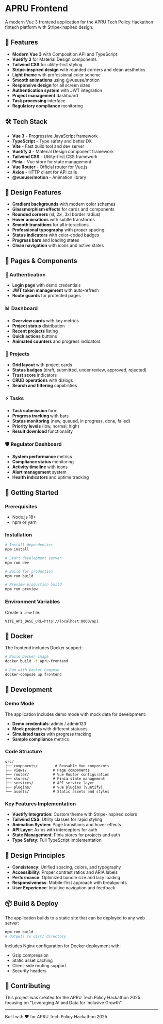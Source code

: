 # APRU Frontend

A modern Vue 3 frontend application for the APRU Tech Policy Hackathon fintech platform with Stripe-inspired design.

## 🚀 Features

- **Modern Vue 3** with Composition API and TypeScript
- **Vuetify 3** for Material Design components
- **Tailwind CSS** for utility-first styling
- **Stripe-inspired design** with rounded corners and clean aesthetics
- **Light theme** with professional color scheme
- **Smooth animations** using @vueuse/motion
- **Responsive design** for all screen sizes
- **Authentication system** with JWT integration
- **Project management** dashboard
- **Task processing** interface
- **Regulatory compliance** monitoring

## 🛠️ Tech Stack

- **Vue 3** - Progressive JavaScript framework
- **TypeScript** - Type safety and better DX
- **Vite** - Fast build tool and dev server
- **Vuetify 3** - Material Design component framework
- **Tailwind CSS** - Utility-first CSS framework
- **Pinia** - Vue store for state management
- **Vue Router** - Official router for Vue.js
- **Axios** - HTTP client for API calls
- **@vueuse/motion** - Animation library

## 🎨 Design Features

- **Gradient backgrounds** with modern color schemes
- **Glassmorphism effects** for cards and components
- **Rounded corners** (xl, 2xl, 3xl border radius)
- **Hover animations** with subtle transforms
- **Smooth transitions** for all interactions
- **Professional typography** with proper spacing
- **Status indicators** with color-coded badges
- **Progress bars** and loading states
- **Clean navigation** with icons and active states

## 📱 Pages & Components

### 🔐 Authentication
- **Login page** with demo credentials
- **JWT token management** with auto-refresh
- **Route guards** for protected pages

### 📊 Dashboard
- **Overview cards** with key metrics
- **Project status** distribution
- **Recent projects** listing
- **Quick actions** buttons
- **Animated counters** and progress indicators

### 📁 Projects
- **Grid layout** with project cards
- **Status badges** (draft, submitted, under review, approved, rejected)
- **Trust score** indicators
- **CRUD operations** with dialogs
- **Search and filtering** capabilities

### ⚡ Tasks
- **Task submission** form
- **Progress tracking** with bars
- **Status monitoring** (new, queued, in progress, done, failed)
- **Priority levels** (low, normal, high)
- **Result download** functionality

### 🛡️ Regulator Dashboard
- **System performance** metrics
- **Compliance status** monitoring
- **Activity timeline** with icons
- **Alert management** system
- **Health indicators** and uptime tracking

## 🚀 Getting Started

### Prerequisites
- Node.js 18+ 
- npm or yarn

### Installation

```bash
# Install dependencies
npm install

# Start development server
npm run dev

# Build for production
npm run build

# Preview production build
npm run preview
```

### Environment Variables

Create a `.env` file:
```env
VITE_API_BASE_URL=http://localhost:8000/api
```

## 🐳 Docker

The frontend includes Docker support:

```bash
# Build Docker image
docker build -t apru-frontend .

# Run with Docker Compose
docker-compose up frontend
```

## 🔧 Development

### Demo Mode
The application includes demo mode with mock data for development:

- **Demo credentials**: admin / admin123
- **Mock projects** with different statuses
- **Simulated tasks** with progress tracking
- **Sample compliance** metrics

### Code Structure
```
src/
├── components/        # Reusable Vue components
├── views/            # Page components
├── router/           # Vue Router configuration
├── stores/           # Pinia state management
├── services/         # API service layer
├── plugins/          # Vue plugins (Vuetify)
└── assets/           # Static assets and styles
```

### Key Features Implementation

- **Vuetify Integration**: Custom theme with Stripe-inspired colors
- **Tailwind CSS**: Utility classes for rapid styling
- **Animation System**: Page transitions and hover effects
- **API Layer**: Axios with interceptors for auth
- **State Management**: Pinia stores for projects and auth
- **Type Safety**: Full TypeScript implementation

## 🎯 Design Principles

- **Consistency**: Unified spacing, colors, and typography
- **Accessibility**: Proper contrast ratios and ARIA labels
- **Performance**: Optimized bundle size and lazy loading
- **Responsiveness**: Mobile-first approach with breakpoints
- **User Experience**: Intuitive navigation and feedback

## 📦 Build & Deploy

The application builds to a static site that can be deployed to any web server:

```bash
npm run build
# Outputs to dist/ directory
```

Includes Nginx configuration for Docker deployment with:
- Gzip compression
- Static asset caching
- Client-side routing support
- Security headers

## 🤝 Contributing

This project was created for the APRU Tech Policy Hackathon 2025 focusing on "Leveraging AI and Data for Inclusive Growth".

---

Built with ❤️ for APRU Tech Policy Hackathon 2025